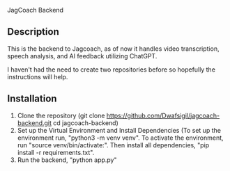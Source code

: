 JagCoach Backend

## Description
This is the backend to Jagcoach, as of now it handles video transcription, speech analysis, and AI feedback utilizing ChatGPT.

I haven't had the need to create two repositories before so hopefully the instructions will help.

## Installation

1. Clone the repository (git clone https://github.com/Dwafsigil/jagcoach-backend.git cd jagcoach-backend)
2. Set up the Virtual Environment and Install Dependencies (To set up the environment run, "python3 -m venv venv". To activate the environment, run "source venv/bin/activate:".
Then install all dependencies, "pip install -r requirements.txt". 
3. Run the backend, "python app.py"
